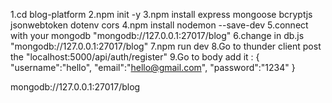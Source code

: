 1.cd blog-platform
2.npm init -y
3.npm install express mongoose bcryptjs jsonwebtoken dotenv cors
4.npm install nodemon --save-dev
5.connect with your mongodb "mongodb://127.0.0.1:27017/blog"
6.change in db.js "mongodb://127.0.0.1:27017/blog"
7.npm run dev
8.Go to thunder client post the "localhost:5000/api/auth/register"
9.Go to body add it :
{
  "username":"hello",
  "email":"hello@gmail.com",
  "password":"1234"
}

mongodb://127.0.0.1:27017/blog
